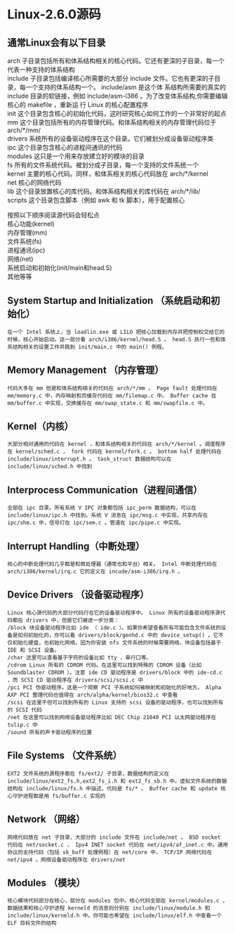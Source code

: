 # Linux-2.6.0源码


## 通常Linux会有以下目录
arch	子目录包括所有和体系结构相关的核心代码。它还有更深的子目录，每一个代表一种支持的体系结构  
include    子目录包括编译核心所需要的大部分 include 文件。它也有更深的子目录，每一个支持的体系结构一个。 include/asm 是这个体	        系结构所需要的真实的   include 目录的软链接，例如 include/asm-i386 。为了改变体系结构,你需要编辑核心的 makefile ，重新运		行 Linux 的核心配置程序   
init	   这个目录包含核心的初始化代码，这时研究核心如何工作的一个非常好的起点  
mm	  这个目录包括所有的内存管理代码。和体系结构相关的内存管理代码位于 arch/\*/mm/  
drivers     系统所有的设备驱动程序在这个目录。它们被划分成设备驱动程序类  
ipc	    这个目录包含核心的进程间通讯的代码  
modules   这只是一个用来存放建立好的模块的目录  
fs	      所有的文件系统代码。被划分成子目录，每一个支持的文件系统一个  
kernel       主要的核心代码。同样，和体系相关的核心代码放在 arch/\*/kernel  
net	    核心的网络代码  
lib	      这个目录放置核心的库代码。和体系结构相关的库代码在 arch/\*/lib/  
scripts       这个目录包含脚本（例如 awk 和 tk 脚本），用于配置核心  

按照以下顺序阅读源代码会轻松点  
核心功能(kernel)   
内存管理(mm)   
文件系统(fs)  
进程通讯(ipc)  
网络(net)  
系统启动和初始化(init/main和head.S)  
其他等等  

## System Startup and Initialization （系统启动和初始化）

	在一个 Intel 系统上，当 loadlin.exe 或 LILO 把核心加载到内存并把控制权交给它的时候，核心开始启动。这一部分看 arch/i386/kernel/head.S 。 head.S 执行一些和体系结构相关的设置工作并跳到 init/main.c 中的 main() 例程。

## Memory Management （内存管理）

	代码大多在 mm 但是和体系结构相关的代码在 arch/*/mm 。 Page fault 处理代码在 mm/memory.c 中，内存映射和页缓存代码在 mm/filemap.c 中。 Buffer cache 在 mm/buffer.c 中实现，交换缓存在 mm/swap_state.c 和 mm/swapfile.c 中。 

## Kernel（内核）

	大部分相对通用的代码在 kernel ，和体系结构相关的代码在 arch/*/kernel 。调度程序在 kernel/sched.c ， fork 代码在 kernel/fork.c 。 bottom half 处理代码在 include/linux/interrupt.h 。 task_struct 数据结构可以在 include/linux/sched.h 中找到 

## Interprocess Communication（进程间通信）

	全部在 ipc 目录。所有系统 V IPC 对象都包括 ipc_perm 数据结构，可以在 include/linux/ipc.h 中找到。系统 V 消息在 ipc/msg.c 中实现，共享内存在 ipc/shm.c 中，信号灯在 ipc/sem.c 。管道在 ipc/pipe.c 中实现。 

## Interrupt Handling（中断处理）

	核心的中断处理代码几乎都是和微处理器（通常也和平台）相关。 Intel 中断处理代码在 arch/i386/kernel/irq.c 它的定义在 incude/asm-i386/irq.h 。 

## Device Drivers （设备驱动程序） 

	Linux 核心源代码的大部分代码行在它的设备驱动程序中。 Linux 所有的设备驱动程序源代码都在 drivers 中，但是它们被进一步分类： 
	/block 块设备驱动程序比如 ide （ ide.c ）。如果你希望查看所有可能包含文件系统的设备是如何初始化的，你可以看 drivers/block/genhd.c 中的 device_setup() 。它不仅初始化硬盘，也初始化网络，因为你安装 nfs 文件系统的时候需要网络。块设备包括基于 IDE 和 SCSI 设备。
	/char 这里可以查看基于字符的设备比如 tty ，串行口等。 
	/cdrom Linux 所有的 CDROM 代码。在这里可以找到特殊的 CDROM 设备（比如 Soundblaster CDROM ）。注意 ide CD 驱动程序是 drivers/block 中的 ide-cd.c ，而 SCSI CD 驱动程序在 drivers/scsi/scsi.c 中 
	/pci PCI 伪驱动程序。这是一个观察 PCI 子系统如何被映射和初始化的好地方。 Alpha AXP PCI 整理代码也值得在 arch/alpha/kernel/bios32.c 中查看 
	/scsi 在这里不但可以找到所有的 Linux 支持的 scsi 设备的驱动程序，也可以找到所有的 SCSI 代码
	/net 在这里可以找到网络设备驱动程序比如 DEC Chip 21040 PCI 以太网驱动程序在 tulip.c 中 
	/sound 所有的声卡驱动程序的位置 

## File Systems （文件系统） 

	EXT2 文件系统的源程序都在 fs/ext2/ 子目录，数据结构的定义在 include/linux/ext2_fs.h,ext2_fs_i.h 和 ext2_fs_sb.h 中。虚拟文件系统的数据结构在 include/linux/fs.h 中描述，代码是 fs/* 。 Buffer cache 和 update 核心守护进程都是用 fs/buffer.c 实现的 

## Network （网络）

	网络代码放在 net 子目录，大部分的 include 文件在 include/net 。 BSD socket 代码在 net/socket.c ， Ipv4 INET socket 代码在 net/ipv4/af_inet.c 中。通用协议的支持代码（包括 sk_buff 处理例程）在 net/core 中， TCP/IP 网络代码在 net/ipv4 。网络设备驱动程序在 drivers/net 

## Modules （模块） 

	核心模块代码部分在核心，部分在 modules 包中。核心代码全部在 kernel/modules.c ，数据结果和核心守护进程 kerneld 的消息则分别在 include/linux/module.h 和 include/linux/kerneld.h 中。你可能也希望在 include/linux/elf.h 中查看一个 ELF 目标文件的结构 
